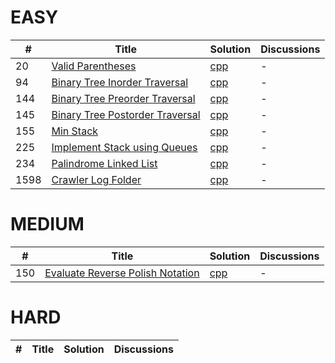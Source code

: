 
EASY
=======================================================================

| # | Title | Solution |Discussions|
|---| ----- | -------- |-----------|
|20|[Valid Parentheses](https://leetcode.com/problems/valid-parentheses/)|[cpp](https://leetcode.com/submissions/detail/467956958/)|-|
|94|[Binary Tree Inorder Traversal](https://leetcode.com/problems/binary-tree-inorder-traversal/)|[cpp](https://leetcode.com/submissions/detail/468007555/)|-|
|144|[Binary Tree Preorder Traversal](https://leetcode.com/problems/binary-tree-preorder-traversal/)|[cpp](https://leetcode.com/submissions/detail/468020631/)|-|
|145|[Binary Tree Postorder Traversal](https://leetcode.com/problems/binary-tree-postorder-traversal/)|[cpp](https://leetcode.com/submissions/detail/483111040/)|-|
|155|[Min Stack](https://leetcode.com/problems/min-stack/)|[cpp](https://leetcode.com/submissions/detail/468166544/)|-|
|225|[Implement Stack using Queues](https://leetcode.com/problems/implement-stack-using-queues/)|[cpp](https://leetcode.com/submissions/detail/468376104/)|-|
|234|[Palindrome Linked List](https://leetcode.com/problems/palindrome-linked-list/)|[cpp](https://leetcode.com/submissions/detail/454018847/)|-|
|1598|[Crawler Log Folder](https://leetcode.com/problems/crawler-log-folder/)|[cpp](https://leetcode.com/submissions/detail/401280720/)|-|

MEDIUM
=======================================================================

| # | Title | Solution |Discussions|
|---| ----- | -------- |-----------|
|150|[Evaluate Reverse Polish Notation](https://leetcode.com/problems/evaluate-reverse-polish-notation/)|[cpp](https://leetcode.com/submissions/detail/468083594/)|-|


HARD
=======================================================================

| # | Title | Solution |Discussions|
|---| ----- | -------- |-----------|
